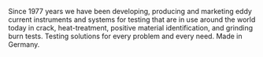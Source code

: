 Since 1977 years we have been developing, producing and marketing eddy current instruments and systems for testing that are in use around the world today in crack, heat-treatment, positive material identification, and grinding burn tests. Testing solutions for every problem and every need. Made in Germany.
